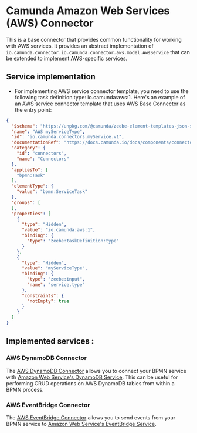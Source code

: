 #  Camunda Amazon Web Services (AWS) Connector
This is a base connector that provides common functionality for working with AWS services. It provides an abstract implementation of `io.camunda.connector.io.camunda.connector.aws.model.AwsService` that can be extended to implement AWS-specific services.

## Service implementation

 - For implementing AWS service connector template, you need to use the following task definition type: io.camunda:aws:1. Here's an example of an AWS service connector template that uses AWS Base Connector as the entry point:
```json
{
  "$schema": "https://unpkg.com/@camunda/zeebe-element-templates-json-schema/resources/schema.json",
  "name": "AWS myServiceType",
  "id": "io.camunda.connectors.myService.v1",
  "documentationRef": "https://docs.camunda.io/docs/components/connectors/out-of-the-box-connectors/aws-myService/",
  "category": {
    "id": "connectors",
    "name": "Connectors"
  },
  "appliesTo": [
    "bpmn:Task"
  ],
  "elementType": {
    "value": "bpmn:ServiceTask"
  },
  "groups": [
  ],
  "properties": [
    {
      "type": "Hidden",
      "value": "io.camunda:aws:1",
      "binding": {
        "type": "zeebe:taskDefinition:type"
      }
    },
    {
      "type": "Hidden",
      "value": "myServiceType",
      "binding": {
        "type": "zeebe:input",
        "name": "service.type"
      },
      "constraints": {
        "notEmpty": true
      }
    }
  ]
}
```


## Implemented services :
### AWS DynamoDB Connector
The [AWS DynamoDB Connector](https://docs.camunda.io/docs/components/connectors/out-of-the-box-connectors/aws-dynamodb/) allows you to connect your BPMN service with [Amazon Web Service's DynamoDB Service](https://aws.amazon.com/dynamodb/). This can be useful for performing CRUD operations on AWS DynamoDB tables from within a BPMN process.
### AWS EventBridge Connector
The [AWS EventBridge Connector](https://docs.camunda.io/docs/components/connectors/out-of-the-box-connectors/aws-eventbridge/) allows you to send events from your BPMN service to [Amazon Web Service's EventBridge Service](https://aws.amazon.com/eventbridge/).
